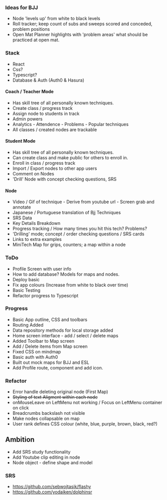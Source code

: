 ### Ideas for BJJ
- Node 'levels up' from white to black levels
- Roll tracker; keep count of subs and sweeps scored and conceded, problem positions
- Open Mat Planner highlights with 'problem areas' what should be practiced at open mat. 

### Stack
- React 
- Css?
- Typescript?
- Database & Auth (Auth0 & Hasura) 

#### Coach / Teacher Mode
- Has skill tree of all personally known techniques.
- Create class / progress track
- Assign node to students in track
- Admin powers
- Analytics - Attendence - Problems - Popular techniques
- All classes / created nodes are trackable

#### Student Mode
- Has skill tree of all personally known techniques.
- Can create class and make public for others to enroll in. 
- Enroll in class / progress track
- Import / Export nodes to other app users
- Comment on Nodes
- 'Drill' Node with concept checking questions, SRS

#### Node
- Video / Gif of technique - Derive from youtube url - Screen grab and annotate
- Japanese / Portuguese translation of Bjj Techniques
- SRS Data
- Key Details Breakdown
- Progress tracking / How many times you hit this tech? Problems?
- 'Drilling' mode; concept / order checking questions / SRS cards
- Links to extra examples
- MiniTech Map for grips, counters; a map within a node
### ToDo
- Profile Screen with user info
- How to add database? Models for maps and nodes.
- Deploy basic
- Fix app colours (Increase from white to black over time)
- Basic Testing
- Refactor progress to Typescript
### Progress
- Basic App outline, CSS and toolbars
- Routing Added
- Data repository methods for local storage added
- Home screen interface - add / select / delete maps
- Added Toolbar to Map screen
- Add / Delete items from Map screen
- Fixed CSS on mindmap
- Basic auth with Auth0
- Built out mock maps for BJJ and ESL
- Add Profile route, component and add icon.

### Refactor
- Error handle deleting original node (First Map)
- ~~Styling of text Aligment within each node~~
- onMouseLeave on LeftMenu not working / Focus on LeftMenu container on click
- Breadcrumbs backslash not visible
- Make nodes collapsable on map
- User rank defines CSS colour (white, blue, purple, brown, black, red?)
## Ambition
- Add SRS study functionality
- Add Youtube clip editing in node
- Node object - define shape and model

### SRS
- https://github.com/sebwojtasik/flashy
- https://github.com/yodaiken/dolphinsr